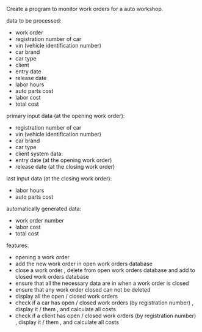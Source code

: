 Create a program to monitor work orders for a auto workshop.

data to be processed:
 - work order
 - registration number of car
 - vin (vehicle identification number)
 - car brand
 - car type
 - client
 - entry date
 - release date
 - labor hours
 - auto parts cost
 - labor cost
 - total cost

primary input data (at the opening work order):
 - registration number of car
 - vin (vehicle identification number)
 - car brand
 - car type
 - client
system data:
- entry date (at the opening work order)
- release date (at the closing work order)

last input data (at the closing work order):
- labor hours
- auto parts cost

automatically generated data:
- work order number
- labor cost
- total cost 

features:
- opening a work order
- add the new work order in open work orders database
- close a work order , delete from open work orders database and add to closed work orders database
- ensure that all the necessary data are in when a work order is closed
- ensure that any work order closed can not be deleted
- display all the open / closed work orders 
- check if a car has open / closed work orders (by registration number) , display it / them , and calculate all costs
- check if a client has open / closed work orders (by registration number) , display it / them , and calculate all costs
<!--stackedit_data:
eyJoaXN0b3J5IjpbMTY2NDQ0MDI0Nl19
-->